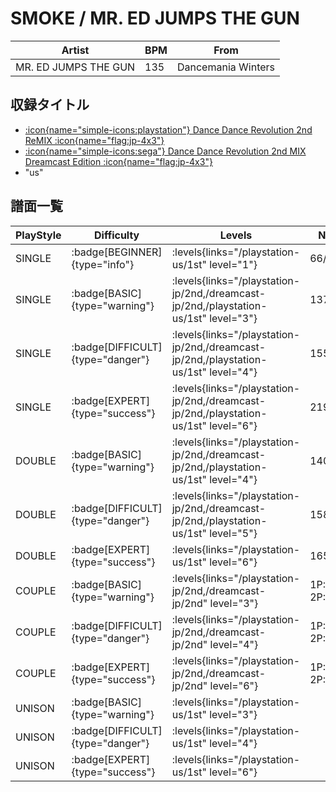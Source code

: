 # SMOKE / MR. ED JUMPS THE GUN

|Artist|BPM|From|
|------|---|----|
|MR. ED JUMPS THE GUN|135|Dancemania Winters|

## 収録タイトル

- [:icon{name="simple-icons:playstation"} Dance Dance Revolution 2nd ReMIX :icon{name="flag:jp-4x3"}](/playstation-jp/2nd)
- [:icon{name="simple-icons:sega"} Dance Dance Revolution 2nd MIX Dreamcast Edition :icon{name="flag:jp-4x3"}](/dreamcast-jp/2nd)
- "us"

## 譜面一覧

|PlayStyle|Difficulty|Levels|Notes|Movie|
|---------|----------|------|-----|-----|
|SINGLE| :badge[BEGINNER]{type="info"}| :levels{links="/playstation-us/1st" level="1"}|66/0||
|SINGLE| :badge[BASIC]{type="warning"}| :levels{links="/playstation-jp/2nd,/dreamcast-jp/2nd,/playstation-us/1st" level="3"}|137/0||
|SINGLE| :badge[DIFFICULT]{type="danger"}| :levels{links="/playstation-jp/2nd,/dreamcast-jp/2nd,/playstation-us/1st" level="4"}|155/0||
|SINGLE| :badge[EXPERT]{type="success"}| :levels{links="/playstation-jp/2nd,/dreamcast-jp/2nd,/playstation-us/1st" level="6"}|219/0||
|DOUBLE| :badge[BASIC]{type="warning"}| :levels{links="/playstation-jp/2nd,/dreamcast-jp/2nd,/playstation-us/1st" level="4"}|140/0||
|DOUBLE| :badge[DIFFICULT]{type="danger"}| :levels{links="/playstation-jp/2nd,/dreamcast-jp/2nd,/playstation-us/1st" level="5"}|158/0||
|DOUBLE| :badge[EXPERT]{type="success"}| :levels{links="/playstation-us/1st" level="6"}|165/0||
|COUPLE| :badge[BASIC]{type="warning"}| :levels{links="/playstation-jp/2nd,/dreamcast-jp/2nd" level="3"}|1P:119/0 2P:120/0||
|COUPLE| :badge[DIFFICULT]{type="danger"}| :levels{links="/playstation-jp/2nd,/dreamcast-jp/2nd" level="4"}|1P:141/0 2P:140/0||
|COUPLE| :badge[EXPERT]{type="success"}| :levels{links="/playstation-jp/2nd,/dreamcast-jp/2nd" level="6"}|1P:202/0 2P:201/0||
|UNISON| :badge[BASIC]{type="warning"}| :levels{links="/playstation-us/1st" level="3"}|||
|UNISON| :badge[DIFFICULT]{type="danger"}| :levels{links="/playstation-us/1st" level="4"}|||
|UNISON| :badge[EXPERT]{type="success"}| :levels{links="/playstation-us/1st" level="6"}|||

